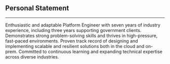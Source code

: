 ## Personal Statement

---

Enthusiastic and adaptable Platform Engineer with seven years of industry experience, including three years
supporting government clients. Demonstrates strong problem-solving skills and thrives in high-pressure, fast-paced
environments. Proven track record of designing and implementing scalable and resilient solutions both in the cloud
and on-prem. Committed to continuous learning and expanding technical expertise across diverse industries.

